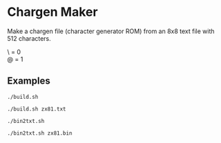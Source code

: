 # Chargen Maker
Make a chargen file (character generator ROM) from an 8x8 text file with 512 characters.

\ = 0  
@ = 1

## Examples

    ./build.sh
    
    ./build.sh zx81.txt

    ./bin2txt.sh

    ./bin2txt.sh zx81.bin
